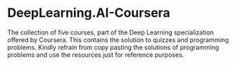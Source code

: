 # DeepLearning.AI-Coursera
The collection of five courses, part of the Deep Learning specialization offered by Coursera. This contains the solution to quizzes and programming problems.  Kindly refrain from copy pasting the solutions of programming problems and use the resources just for reference purposes.
